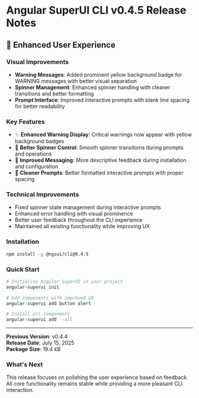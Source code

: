 # Angular SuperUI CLI v0.4.5 Release Notes

## 🎨 Enhanced User Experience

### **Visual Improvements**
- **Warning Messages**: Added prominent yellow background badge for WARNING messages with better visual separation
- **Spinner Management**: Enhanced spinner handling with cleaner transitions and better formatting
- **Prompt Interface**: Improved interactive prompts with blank line spacing for better readability

### **Key Features**
- ✨ **Enhanced Warning Display**: Critical warnings now appear with yellow background badges
- 🔄 **Better Spinner Control**: Smooth spinner transitions during prompts and operations
- 📝 **Improved Messaging**: More descriptive feedback during installation and configuration
- 🎯 **Cleaner Prompts**: Better formatted interactive prompts with proper spacing

### **Technical Improvements**
- Fixed spinner state management during interactive prompts
- Enhanced error handling with visual prominence
- Better user feedback throughout the CLI experience
- Maintained all existing functionality while improving UX

### **Installation**
```bash
npm install -g @ngsui/cli@0.4.5
```

### **Quick Start**
```bash
# Initialize Angular SuperUI in your project
angular-superui init

# Add components with improved UX
angular-superui add button alert

# Install all components
angular-superui add --all
```

---

**Previous Version**: v0.4.4  
**Release Date**: July 15, 2025  
**Package Size**: 19.4 kB  

### **What's Next**
This release focuses on polishing the user experience based on feedback. All core functionality remains stable while providing a more pleasant CLI interaction.
